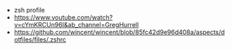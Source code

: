 - zsh profile
- https://www.youtube.com/watch?v=cYmKRCUn96I&ab_channel=GregHurrell
- https://github.com/wincent/wincent/blob/85fc42d9e96d408a/aspects/dotfiles/files/.zshrc
